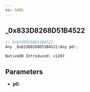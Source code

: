 ```yaml
---
ns: GANG
---
```

## _0x833D8268D51B4522

```c
// 0x833D8268D51B4522
Any _0x833D8268D51B4522(Any p0);
```

```
NativeDB Introduced: v1207
```

## Parameters
* **p0**:
